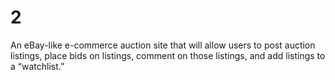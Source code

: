 # 2

An eBay-like e-commerce auction site that will allow users to post auction listings, place bids on listings, comment on those listings, and add listings to a “watchlist.”